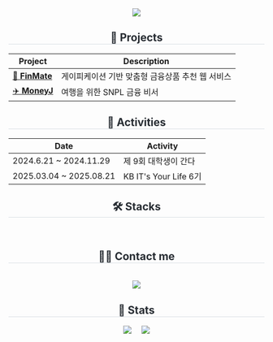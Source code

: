 <div align="center">
  <img src="https://capsule-render.vercel.app/api?type=rounded&color=1e3c72&height=180&text=Welcome%20to%20Youngjae's%20world&animation=twinkling&fontColor=ffffff&fontSize=42" />
</div>
<div align="center">
  <h2 style="border-bottom: 1px solid #d8dee4; color: #282d33;"> 🚀 Projects </h2>
</div>

<div align="center">

| Project | Description |
|---------|-------------|
| [💸 **FinMate**](https://github.com/KB-technologia) | 게이피케이션 기반 맞춤형 금융상품 추천 웹 서비스 |
| [✈️ **MoneyJ**](https://github.com/KB-moneyJ) | 여행을 위한 SNPL 금융 비서 |

</div>

<div align="center">
  <h2 style="border-bottom: 1px solid #d8dee4; color: #282d33;"> 📌 Activities </h2>
</div>

<div align="center">

| Date | Activity | 
|------|----------|
| 2024.6.21 ~ 2024.11.29 | 제 9회 대학생이 간다 |
| 2025.03.04 ~ 2025.08.21 | KB IT's Your Life 6기 |

</div>

 <div align= "center">
    <h2 style="border-bottom: 1px solid #d8dee4; color: #282d33;">🛠️ Stacks </h2> <br> 
    <div style="margin: 0 auto; text-align: center;" align= "center"> 
          </div>
    </div>
    <div align= "center">
    <h2 style="border-bottom: 1px solid #d8dee4; color: #282d33;">🧑‍💻 Contact me </h2> <br> 
    <div align= "center"> <a href=mailto:dev.yj1999@gmail.com> <img src="https://img.shields.io/badge/Gmail-EA4335?style=for-the-badge&logo=Gmail&logoColor=white&link=mailto:dev.yj1999@gmail.com"> </a>
          </div> 
    </div>
  <div align="center">
  <h2 style="border-bottom: 1px solid #d8dee4; color: #282d33;">🏅 Stats </h2>
<div align="center">
 <img src="https://github-readme-stats.vercel.app/api/top-langs/?username=YoungjaeSo&layout=compact&bg_color=0d1117&title_color=58a6ff&text_color=c9d1d9 width=400px" />
  &nbsp;&nbsp;&nbsp;
   <img src="https://github-readme-stats.vercel.app/api?username=YoungjaeSo&show_icons=true&bg_color=0d1117&title_color=58a6ff&text_color=c9d1d9&icon_color=79c0ff" />


</div>
</div>
    
    
